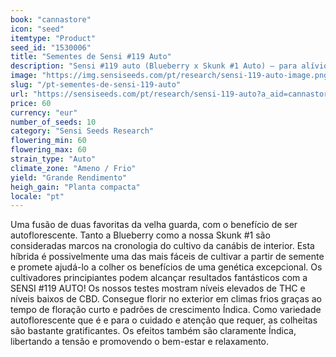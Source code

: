 ```yaml
---
book: "cannastore"
icon: "seed"
itemtype: "Product"
seed_id: "1530006"
title: "Sementes de Sensi #119 Auto"
description: "Sensi #119 auto (Blueberry x Skunk #1 Auto) – para alívio do stress e um cultivo sem stress! Robusta e frutada. Compre aqui."
image: "https://img.sensiseeds.com/pt/research/sensi-119-auto-image.png"
slug: "/pt-sementes-de-sensi-119-auto"
url: "https://sensiseeds.com/pt/research/sensi-119-auto?a_aid=cannastore"
price: 60
currency: "eur"
number_of_seeds: 10
category: "Sensi Seeds Research"
flowering_min: 60
flowering_max: 60
strain_type: "Auto"
climate_zone: "Ameno / Frio"
yield: "Grande Rendimento"
heigh_gain: "Planta compacta"
locale: "pt"
---
```

Uma fusão de duas favoritas da velha guarda, com o benefício de ser autoflorescente. Tanto a Blueberry como a nossa Skunk #1 são consideradas marcos na cronologia do cultivo da canábis de interior. Esta híbrida é possivelmente uma das mais fáceis de cultivar a partir de semente e promete ajudá-lo a colher os benefícios de uma genética excepcional. Os cultivadores principiantes podem alcançar resultados fantásticos com a SENSI #119 AUTO! Os nossos testes mostram níveis elevados de THC e níveis baixos de CBD. Consegue florir no exterior em climas frios graças ao tempo de floração curto e padrões de crescimento Índica. Como variedade autoflorescente que é e para o cuidado e atenção que requer, as colheitas são bastante gratificantes. Os efeitos também são claramente Índica, libertando a tensão e promovendo o bem-estar e relaxamento.
